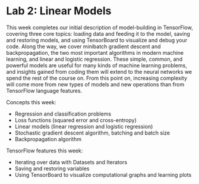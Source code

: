 # Lab 2: Linear Models
This week completes our initial description of model-building in TensorFlow, covering three core topics: loading data and feeding it to the model, saving and restoring models, and using TensorBoard to visualize and debug your code.
Along the way, we cover minibatch gradient descent and backpropagation, the two most important algorithms in modern machine learning, and linear and logistic regression.
These simple, common, and powerful models are useful for many kinds of machine learning problems, and insights gained from coding them will extend to the neural networks we spend the rest of the course on.
From this point on, increasing complexity will come more from new types of models and new operations than from TensorFlow language features.

Concepts this week:
 - Regression and classification problems
 - Loss functions (squared error and cross-entropy)
 - Linear models (linear regression and logistic regression)
 - Stochastic gradient descent algorithm, batching and batch size
 - Backpropagation algorithm

TensorFlow features this week:
 - Iterating over data with Datasets and Iterators
 - Saving and restoring variables
 - Using TensorBoard to visualize computational graphs and learning plots
